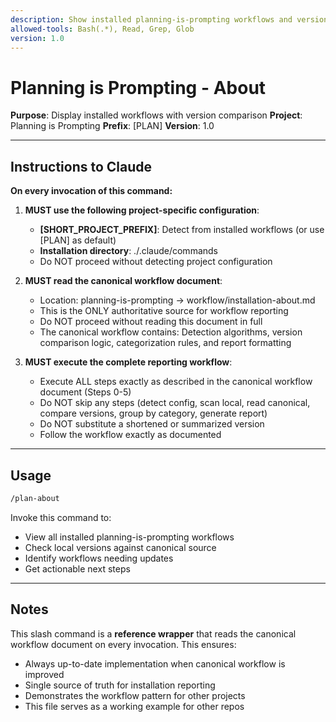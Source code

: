 ```yaml
---
description: Show installed planning-is-prompting workflows and versions
allowed-tools: Bash(.*), Read, Grep, Glob
version: 1.0
---
```


# Planning is Prompting - About

**Purpose**: Display installed workflows with version comparison
**Project**: Planning is Prompting
**Prefix**: [PLAN]
**Version**: 1.0

---

## Instructions to Claude

**On every invocation of this command:**

1. **MUST use the following project-specific configuration**:
   - **[SHORT_PROJECT_PREFIX]**: Detect from installed workflows (or use [PLAN] as default)
   - **Installation directory**: ./.claude/commands
   - Do NOT proceed without detecting project configuration

2. **MUST read the canonical workflow document**:
   - Location: planning-is-prompting → workflow/installation-about.md
   - This is the ONLY authoritative source for workflow reporting
   - Do NOT proceed without reading this document in full
   - The canonical workflow contains: Detection algorithms, version comparison logic, categorization rules, and report formatting

3. **MUST execute the complete reporting workflow**:
   - Execute ALL steps exactly as described in the canonical workflow document (Steps 0-5)
   - Do NOT skip any steps (detect config, scan local, read canonical, compare versions, group by category, generate report)
   - Do NOT substitute a shortened or summarized version
   - Follow the workflow exactly as documented

---

## Usage

```bash
/plan-about
```

Invoke this command to:
- View all installed planning-is-prompting workflows
- Check local versions against canonical source
- Identify workflows needing updates
- Get actionable next steps

---

## Notes

This slash command is a **reference wrapper** that reads the canonical workflow document on every invocation. This ensures:
- Always up-to-date implementation when canonical workflow is improved
- Single source of truth for installation reporting
- Demonstrates the workflow pattern for other projects
- This file serves as a working example for other repos
